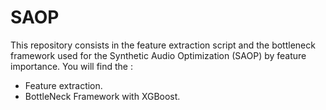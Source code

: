 # SAOP
This repository consists in the feature extraction script and the bottleneck framework used for the Synthetic Audio Optimization (SAOP) by feature importance.
You will find the :
* Feature extraction.
* BottleNeck Framework with XGBoost.
